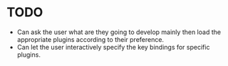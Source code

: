 TODO
====

- Can ask the user what are they going to develop mainly then load the appropriate plugins according to their preference.
- Can let the user interactively specify the key bindings for specific plugins.

